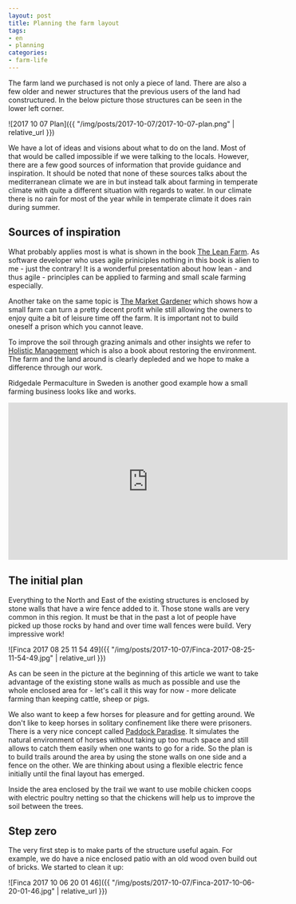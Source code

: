 ```yaml
---
layout: post
title: Planning the farm layout
tags:
- en
- planning
categories:
- farm-life
---
```

The farm land we purchased is not only a piece of land. There are also a few older and newer structures that the previous users of the land had constructured. In the below picture those structures can be seen in the lower left corner.

![2017 10 07 Plan]({{ "/img/posts/2017-10-07/2017-10-07-plan.png" | relative_url }})

We have a lot of ideas and visions about what to do on the land. Most of that would be called impossible if we were talking to the locals. However, there are a few good sources of information that provide guidance and inspiration. It should be noted that none of these sources talks about the mediterranean climate we are in but instead talk about farming in temperate climate with quite a different situation with regards to water. In our climate there is no rain for most of the year while in temperate climate it does rain during summer.

## Sources of inspiration
What probably applies most is what is shown in the book [The Lean Farm](https://www.amazon.com/Lean-Farm-Minimize-Increase-Efficiency/dp/1603585923). As software developer who uses agile priniciples nothing in this book is alien to me - just the contrary! It is a wonderful presentation about how lean - and thus agile - principles can be applied to farming and small scale farming especially.

Another take on the same topic is [The Market Gardener](https://www.amazon.com/Market-Gardener-Successful-Handbook-Small-scale/dp/0865717656) which shows how a small farm can turn a pretty decent profit while still allowing the owners to enjoy quite a bit of leisure time off the farm. It is important not to build oneself a prison which you cannot leave.

To improve the soil through grazing animals and other insights we refer to [Holistic Management](https://www.amazon.com/Holistic-Management-Third-Commonsense-Environment/dp/161091743X) which is also a book about restoring the environment. The farm and the land around is clearly depleded and we hope to make a difference through our work.

Ridgedale Permaculture in Sweden is another good example how a small farming business looks like and works.

<iframe width="560" height="315" src="https://www.youtube.com/embed/nr5bKpc0x2Q" frameborder="0" allowfullscreen></iframe>

## The initial plan
Everything to the North and East of the existing structures is enclosed by stone walls that have a wire fence added to it. Those stone walls are very common in this region. It must be that in the past a lot of people have picked up those rocks by hand and over time wall fences were build. Very impressive work!

![Finca 2017 08 25 11 54 49]({{ "/img/posts/2017-10-07/Finca-2017-08-25-11-54-49.jpg" | relative_url }})

As can be seen in the picture at the beginning of this article we want to take advantage of the existing stone walls as much as possible and use the whole enclosed area for - let's call it this way for now - more delicate farming than keeping cattle, sheep or pigs.

We also want to keep a few horses for pleasure and for getting around. We don't like to keep horses in solitary confinement like there were prisoners. There is a very nice concept called [Paddock Paradise](https://www.aanhcp.net/pages/welcome-to-paddock-paradise). It simulates the natural environment of horses without taking up too much space and still allows to catch them easily when one wants to go for a ride. So the plan is to build trails around the area by using the stone walls on one side and a fence on the other. We are thinking about using a flexible electric fence initially until the final layout has emerged.

Inside the area enclosed by the trail we want to use mobile chicken coops with electric poultry netting so that the chickens will help us to improve the soil between the trees.

## Step zero
The very first step is to make parts of the structure useful again. For example, we do have a nice enclosed patio with an old wood oven build out of bricks. We started to clean it up:

![Finca 2017 10 06 20 01 46]({{ "/img/posts/2017-10-07/Finca-2017-10-06-20-01-46.jpg" | relative_url }})
